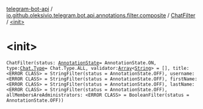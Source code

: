 [telegram-bot-api](../../index.md) / [io.github.oleksivio.telegram.bot.api.annotations.filter.composite](../index.md) / [ChatFilter](index.md) / [&lt;init&gt;](./-init-.md)

# &lt;init&gt;

`ChatFilter(status: `[`AnnotationState`](../../io.github.oleksivio.telegram.bot.api.model.annotation/-annotation-state/index.md)` = AnnotationState.ON, type: `[`Chat.Type`](../../io.github.oleksivio.telegram.bot.api.model.objects.std/-chat/-type/index.md)` = Chat.Type.ALL, validator: `[`Array`](https://kotlinlang.org/api/latest/jvm/stdlib/kotlin/-array/index.html)`<`[`String`](https://kotlinlang.org/api/latest/jvm/stdlib/kotlin/-string/index.html)`> = [], title: <ERROR CLASS> = StringFilter(status = AnnotationState.OFF), username: <ERROR CLASS> = StringFilter(status = AnnotationState.OFF), firstName: <ERROR CLASS> = StringFilter(status = AnnotationState.OFF), lastName: <ERROR CLASS> = StringFilter(status = AnnotationState.OFF), allMembersAreAdministrators: <ERROR CLASS> = BooleanFilter(status = AnnotationState.OFF))`